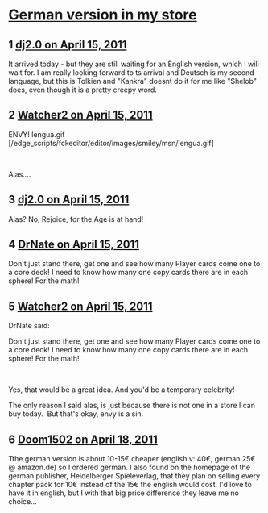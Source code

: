 # [German version in my store](https://community.fantasyflightgames.com/topic/45291-german-version-in-my-store/)

## 1 [dj2.0 on April 15, 2011](https://community.fantasyflightgames.com/topic/45291-german-version-in-my-store/?do=findComment&comment=454169)

It arrived today - but they are still waiting for an English version, which I will wait for. I am really looking forward to ts arrival and Deutsch is my second language, but this is Tolkien and "Kankra" doesnt do it for me like "Shelob" does, even though it is a pretty creepy word.

## 2 [Watcher2 on April 15, 2011](https://community.fantasyflightgames.com/topic/45291-german-version-in-my-store/?do=findComment&comment=454171)

ENVY! lengua.gif [/edge_scripts/fckeditor/editor/images/smiley/msn/lengua.gif]

 

Alas....

## 3 [dj2.0 on April 15, 2011](https://community.fantasyflightgames.com/topic/45291-german-version-in-my-store/?do=findComment&comment=454212)

Alas? No, Rejoice, for the Age is at hand!

## 4 [DrNate on April 15, 2011](https://community.fantasyflightgames.com/topic/45291-german-version-in-my-store/?do=findComment&comment=454248)

Don't just stand there, get one and see how many Player cards come one to a core deck! I need to know how many one copy cards there are in each sphere! For the math!

## 5 [Watcher2 on April 15, 2011](https://community.fantasyflightgames.com/topic/45291-german-version-in-my-store/?do=findComment&comment=454294)

DrNate said:

Don't just stand there, get one and see how many Player cards come one to a core deck! I need to know how many one copy cards there are in each sphere! For the math!



 

Yes, that would be a great idea. And you'd be a temporary celebrity!

The only reason I said alas, is just because there is not one in a store I can buy today.  But that's okay, envy is a sin.

## 6 [Doom1502 on April 18, 2011](https://community.fantasyflightgames.com/topic/45291-german-version-in-my-store/?do=findComment&comment=455130)

Tthe german version is about 10-15€ cheaper (english.v: 40€, german 25€ @ amazon.de) so I ordered german. I also found on the homepage of the german publisher, Heidelberger Spieleverlag, that they plan on selling every chapter pack for 10€ instead of the 15€ the english would cost. I'd love to have it in english, but I with that big price difference they leave me no choice...


